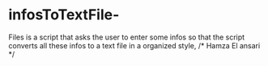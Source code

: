 # infosToTextFile-





Files is a script that asks the user to enter some infos so that the script converts all these infos to a text file in a organized style, /* Hamza El ansari */
